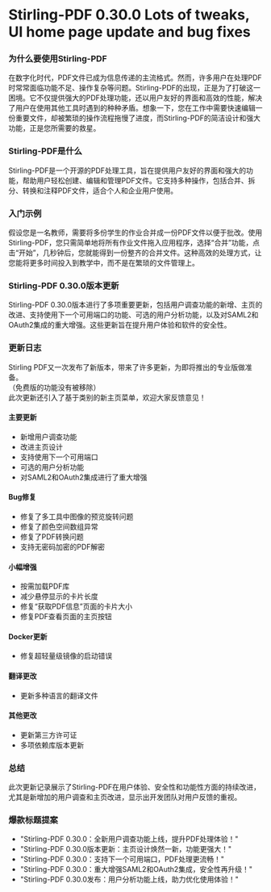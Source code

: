 # Stirling-PDF 0.30.0 Lots of tweaks, UI home page update and bug fixes
### 为什么要使用Stirling-PDF

在数字化时代，PDF文件已成为信息传递的主流格式。然而，许多用户在处理PDF时常常面临功能不足、操作复杂等问题。Stirling-PDF的出现，正是为了打破这一困境。它不仅提供强大的PDF处理功能，还以用户友好的界面和高效的性能，解决了用户在使用其他工具时遇到的种种矛盾。想象一下，您在工作中需要快速编辑一份重要文件，却被繁琐的操作流程拖慢了进度，而Stirling-PDF的简洁设计和强大功能，正是您所需要的救星。

### Stirling-PDF是什么

Stirling-PDF是一个开源的PDF处理工具，旨在提供用户友好的界面和强大的功能，帮助用户轻松创建、编辑和管理PDF文件。它支持多种操作，包括合并、拆分、转换和注释PDF文件，适合个人和企业用户使用。

### 入门示例

假设您是一名教师，需要将多份学生的作业合并成一份PDF文件以便于批改。使用Stirling-PDF，您只需简单地将所有作业文件拖入应用程序，选择“合并”功能，点击“开始”，几秒钟后，您就能得到一份整齐的合并文件。这种高效的处理方式，让您能将更多时间投入到教学中，而不是在繁琐的文件管理上。

### Stirling-PDF 0.30.0版本更新

Stirling-PDF 0.30.0版本进行了多项重要更新，包括用户调查功能的新增、主页的改进、支持使用下一个可用端口的功能、可选的用户分析功能，以及对SAML2和OAuth2集成的重大增强。这些更新旨在提升用户体验和软件的安全性。

### 更新日志

Stirling PDF又一次发布了新版本，带来了许多更新，为即将推出的专业版做准备。  
（免费版的功能没有被移除）  
此次更新还引入了基于类别的新主页菜单，欢迎大家反馈意见！  

#### 主要更新
- 新增用户调查功能
- 改进主页设计
- 支持使用下一个可用端口
- 可选的用户分析功能
- 对SAML2和OAuth2集成进行了重大增强

#### Bug修复
- 修复了多工具中图像的预览旋转问题
- 修复了颜色空间数组异常
- 修复了PDF转换问题
- 支持无密码加密的PDF解密

#### 小幅增强
- 按需加载PDF库
- 减少悬停显示的卡片长度
- 修复“获取PDF信息”页面的卡片大小
- 修复PDF查看页面的主页按钮

#### Docker更新
- 修复超轻量级镜像的启动错误

#### 翻译更改
- 更新多种语言的翻译文件

#### 其他更改
- 更新第三方许可证
- 多项依赖库版本更新

### 总结

此次更新记录展示了Stirling-PDF在用户体验、安全性和功能性方面的持续改进，尤其是新增加的用户调查和主页改进，显示出开发团队对用户反馈的重视。

### 爆款标题提案

- "Stirling-PDF 0.30.0：全新用户调查功能上线，提升PDF处理体验！"
- "Stirling-PDF 0.30.0版本更新：主页设计焕然一新，功能更强大！"
- "Stirling-PDF 0.30.0：支持下一个可用端口，PDF处理更流畅！"
- "Stirling-PDF 0.30.0：重大增强SAML2和OAuth2集成，安全性再升级！"
- "Stirling-PDF 0.30.0发布：用户分析功能上线，助力优化使用体验！"